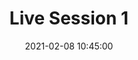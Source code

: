 ---
layout: course-page
title: "Live Session 1"
permalink: /draft/module1/live-session
description: "Software-Based Products - Live Session 1"
live-session-id: 1
live-session-of: io1075-1
tags:
introduction: In this live session, 
date: 2021-02-08 10:45:00
end: 2021-02-08 12:30:00
---